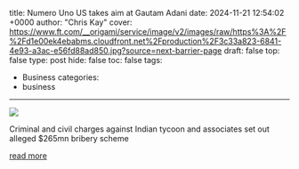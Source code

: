 title: Numero Uno US takes aim at Gautam Adani
date: 2024-11-21 12:54:02 +0000
author: "Chris Kay"
cover: https://www.ft.com/__origami/service/image/v2/images/raw/https%3A%2F%2Fd1e00ek4ebabms.cloudfront.net%2Fproduction%2F3c33a823-6841-4e93-a3ac-e56fd88ad850.jpg?source=next-barrier-page
draft: false
top: false
type: post
hide: false
toc: false
tags:
  - Business
categories:
  - business
---

![](https://www.ft.com/__origami/service/image/v2/images/raw/https%3A%2F%2Fd1e00ek4ebabms.cloudfront.net%2Fproduction%2F3c33a823-6841-4e93-a3ac-e56fd88ad850.jpg?source=next-barrier-page)

Criminal and civil charges against Indian tycoon and associates set out alleged $265mn bribery scheme

[read more](https://www.ft.com/content/d9e3f97e-fe76-44e8-a437-9c40cead32bc)

